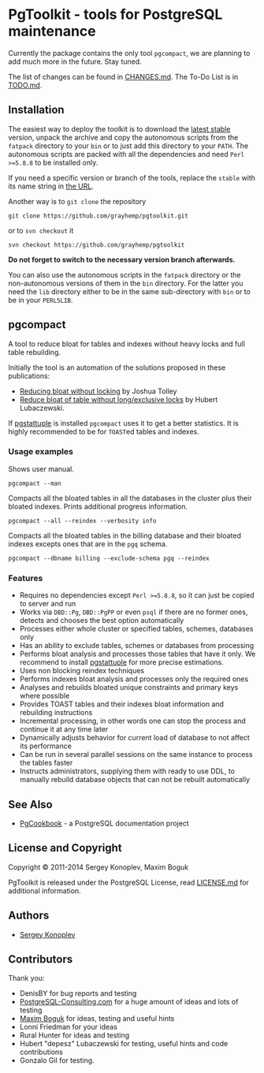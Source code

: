# PgToolkit - tools for PostgreSQL maintenance

Currently the package contains the only tool `pgcompact`, we are
planning to add much more in the future. Stay tuned.

The list of changes can be found in [CHANGES.md]. The To-Do List is in
[TODO.md].

## Installation

The easiest way to deploy the toolkit is to download the [latest
stable][1] version, unpack the archive and copy the autonomous scripts
from the `fatpack` directory to your `bin` or to just add this
directory to your `PATH`. The autonomous scripts are packed with all
the dependencies and need `Perl >=5.8.8` to be installed only.

If you need a specific version or branch of the tools, replace the
`stable` with its name string in [the URL][1].

Another way is to `git clone` the repository

    git clone https://github.com/grayhemp/pgtoolkit.git

or to `svn checkout` it

    svn checkout https://github.com/grayhemp/pgtoolkit

**Do not forget to switch to the necessary version branch afterwards.**

You can also use the autonomous scripts in the `fatpack` directory or
the non-autonomous versions of them in the `bin` directory. For the
latter you need the `lib` directory either to be in the same
sub-directory with `bin` or to be in your `PERL5LIB`.

## pgcompact

A tool to reduce bloat for tables and indexes without heavy locks and
full table rebuilding.

Initially the tool is an automation of the solutions proposed in these
publications:

- [Reducing bloat without locking][2] by Joshua Tolley
- [Reduce bloat of table without long/exclusive locks][3] by Hubert
  Lubaczewski.

If [pgstattuple] is installed `pgcompact` uses it to get a better
statistics. It is highly recommended to be for `TOAST`ed tables and
indexes.

### Usage examples

Shows user manual.

    pgcompact --man

Compacts all the bloated tables in all the databases in the cluster
plus their bloated indexes. Prints additional progress information.

    pgcompact --all --reindex --verbosity info

Compacts all the bloated tables in the billing database and their
bloated indexes excepts ones that are in the `pgq` schema.

    pgcompact --dbname billing --exclude-schema pgq --reindex

### Features

- Requires no dependencies except `Perl >=5.8.8`, so it can just be
  copied to server and run
- Works via `DBD::Pg`, `DBD::PgPP` or even `psql` if there are no
  former ones, detects and chooses the best option automatically
- Processes either whole cluster or specified tables, schemes,
  databases only
- Has an ability to exclude tables, schemes or databases from
  processing
- Performs bloat analysis and processes those tables that have it
  only. We recommend to install [pgstattuple] for more precise
  estimations.
- Uses non blocking reindex techniques
- Performs indexes bloat analysis and processes only the required ones
- Analyses and rebuilds bloated unique constraints and primary keys
  where possible
- Provides TOAST tables and their indexes bloat information and
  rebuilding instructions
- Incremental processing, in other words one can stop the process and
  continue it at any time later
- Dynamically adjusts behavior for current load of database to not
  affect its performance
- Can be run in several parallel sessions on the same instance to
  process the tables faster
- Instructs administrators, supplying them with ready to use DDL, to
  manually rebuild database objects that can not be rebuilt
  automatically

## See Also

- [PgCookbook](https://github.com/grayhemp/pgcookbook) - a PostgreSQL
  documentation project

## License and Copyright

Copyright &copy; 2011-2014 Sergey Konoplev, Maxim Boguk

PgToolkit is released under the PostgreSQL License, read
[LICENSE.md] for additional information.

## Authors

- [Sergey Konoplev](mailto:gray.ru@gmail.com)

## Contributors

Thank you:

- DenisBY for bug reports and testing
- [PostgreSQL-Consulting.com](http://www.postgresql-consulting.com)
  for a huge amount of ideas and lots of testing
- [Maxim Boguk](mailto:maxim.boguk@gmail.com) for ideas, testing and
  useful hints
- Lonni Friedman for your ideas
- Rural Hunter for ideas and testing
- Hubert "depesz" Lubaczewski for testing, useful hints and code
  contributions
- Gonzalo Gil for testing.

[CHANGES.md]: CHANGES.md
[TODO.md]: TODO.md
[LICENSE.md]: LICENSE.md
[pgstattuple]: http://www.postgresql.org/docs/current/static/pgstattuple.html
[1]: http://github.com/grayhemp/pgtoolkit/archive/stable.tar.gz
[2]: http://blog.endpoint.com/2010/09/reducing-bloat-without-locking.html
[3]: http://depesz.com/index.php/2010/10/17/reduce-bloat-of-table-without-longexclusive-locks
